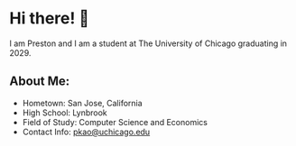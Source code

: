 # Hi there! 👋

I am Preston and I am a student at The University of Chicago graduating in 2029. 
## About Me: 

- Hometown: San Jose, California
- High School: Lynbrook
- Field of Study: Computer Science and Economics
- Contact Info: pkao@uchicago.edu

